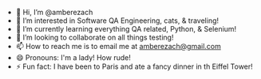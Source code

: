 - 👋 Hi, I’m @amberezach
- 👀 I’m interested in Software QA Engineering, cats, & traveling!
- 🌱 I’m currently learning everything QA related, Python, & Selenium!
- 💞️ I’m looking to collaborate on all things testing!
- 📫 How to reach me is to email me at amberezach@gmail.com
- 😄 Pronouns: I'm a lady! How rude!
- ⚡ Fun fact: I have been to Paris and ate a fancy dinner in th Eiffel Tower!

<!---
amberezach/amberezach is a ✨ special ✨ repository because its `README.md` (this file) appears on your GitHub profile.
You can click the Preview link to take a look at your changes.
--->

